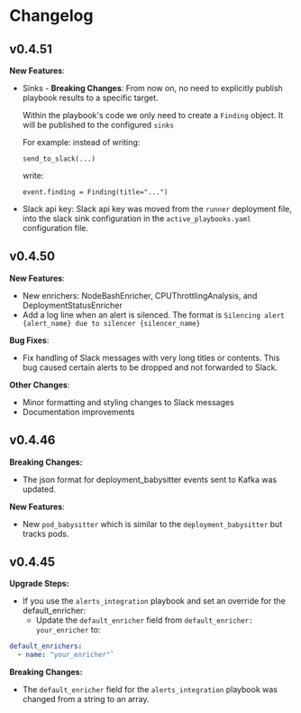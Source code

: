 # Changelog

## v0.4.51
**New Features**:
- Sinks - **Breaking Changes**: From now on, no need to explicitly publish playbook results to a specific target. 
  
  Within the playbook's code we only need to create a ``Finding`` object. It will be published to the configured ``sinks``
  
  For example:
  instead of writing: 
  
  ``send_to_slack(...)``
  
  write: 
  
  ``event.finding = Finding(title="...")``
  
- Slack api key: Slack api key was moved from the ``runner`` deployment file, into the slack sink configuration in the ``active_playbooks.yaml`` configuration file.

## v0.4.50
**New Features**:
- New enrichers: NodeBashEnricher, CPUThrottlingAnalysis, and DeploymentStatusEnricher
- Add a log line when an alert is silenced. The format is `Silencing alert {alert_name} due to silencer {silencer_name}`

**Bug Fixes**:
- Fix handling of Slack messages with very long titles or contents. This bug caused certain alerts to be dropped and not forwarded to Slack.

**Other Changes**:
- Minor formatting and styling changes to Slack messages
- Documentation improvements

## v0.4.46
**Breaking Changes:**
- The json format for deployment_babysitter events sent to Kafka was updated.

**New Features**:
- New `pod_babysitter` which is similar to the `deployment_babysitter` but tracks pods.

## v0.4.45
**Upgrade Steps:**
- If you use the `alerts_integration` playbook and set an override for the default_enricher:
  - Update the `default_enricher` field from `default_enricher: your_enricher` to:
    
```yaml
default_enrichers:
  - name: "your_enricher"`
```

**Breaking Changes:**
- The `default_enricher` field for the `alerts_integration` playbook was changed from a string to an array.
